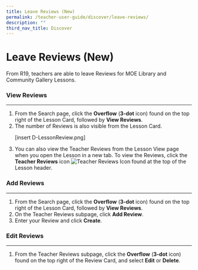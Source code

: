 ```yaml
---
title: Leave Reviews (New)
permalink: /teacher-user-guide/discover/leave-reviews/
description: ""
third_nav_title: Discover
---
```

<h1>Leave Reviews (New)</h1>
	<p>From R19, teachers are able to leave Reviews for MOE Library and Community Gallery Lessons.</p>
	<h3>View Reviews</h3>
	<hr>
	<ol>
		<li>From the Search page, click the <strong>Overflow</strong> (<strong>3-dot</strong> icon) found on the top right of the Lesson Card, followed by <strong>View Reviews</strong>.</li>
		<li>The number of Reviews is also visible from the Lesson Card.</li>
		<p>[insert D-LessonReview.png]</p>
		<li>You can also view the Teacher Reviews from the Lesson View page when you open the Lesson in a new tab. To view the Reviews, click the <strong>Teacher Reviews</strong> icon <img alt="Teacher Reviews Icon" src="Reviews.svg"> found at the top of the Lesson header.</li>
	</ol>
	<h3>Add Reviews</h3>
	<hr>
	<ol>
		<li>From the Search page, click the <strong>Overflow</strong> (<strong>3-dot</strong> icon) found on the top right of the Lesson Card, followed by <strong>View Reviews</strong>.</li>
		<li>On the Teacher Reviews subpage, click <strong>Add Review</strong>.</li>
		<li>Enter your Review and click <strong>Create</strong>.</li>
	</ol>
	<h3>Edit Reviews</h3>
	<hr>
	<ol>
		<li>From the Teacher Reviews subpage, click the <strong>Overflow</strong> (<strong>3-dot</strong> icon) found on the top right of the Review Card, and select <strong>Edit</strong> or <strong>Delete</strong>.</li>
	</ol>